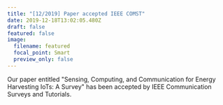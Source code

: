 ```yaml
---
title: "[12/2019] Paper accepted IEEE COMST"
date: 2019-12-18T13:02:05.480Z
draft: false
featured: false
image:
  filename: featured
  focal_point: Smart
  preview_only: false
---
```

Our paper entitled "Sensing, Computing, and Communication for Energy Harvesting IoTs: A Survey" has been accepted by IEEE Communication Surveys and Tutorials.